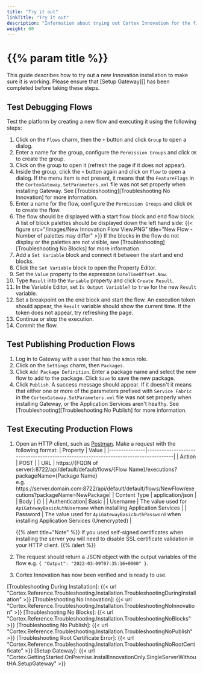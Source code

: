 ```yaml
---
title: "Try it out"
linkTitle: "Try it out"
description: "Information about trying out Cortex Innovation for the first time."
weight: 60
---
```


# {{% param title %}}

This guide describes how to try out a new Innovation installation to make sure it is working. Please ensure that [Setup Gateway][] has been completed before taking these steps.

## Test Debugging Flows

Test the platform by creating a new flow and executing it using the following steps:

1. Click on the `Flows` charm, then the `+` button and click `Group` to open a dialog.
1. Enter a name for the group, configure the `Permission Groups` and click `OK` to create the group.
1. Click on the group to open it (refresh the page if it does not appear).
1. Inside the group, click the `+` button again and click on `Flow` to open a dialog. If the menu item is not present, it means that the `FeatureFlags` in the `CortexGateway.SetParameters.xml` file was not set properly when installing Gateway. See [Troubleshooting][Troubleshooting No Innovation] for more information.
1. Enter a name for the flow, configure the `Permission Groups` and click `OK` to create the flow.
1. The flow should be displayed with a start flow block and end flow block. A list of block palettes should be displayed down the left hand side:
    {{< figure src="/images/New Innovation Flow View.PNG" title="New Flow - Number of palettes may differ" >}}
    If the blocks in the flow do not display or the palettes are not visible, see [Troubleshooting][Troubleshooting No Blocks] for more information.
1. Add a `Set Variable` block and connect it between the start and end blocks.
1. Click the `Set Variable` block to open the Property Editor.
1. Set the `Value` property to the expression `DateTimeOffset.Now`.
1. Type `Result` into the `Variable` property and click `Create Result`.
1. In the Variable Editor, set `Is Output Variable?` to `true` for the new `Result` variable.
1. Set a breakpoint on the end block and start the flow. An execution token should appear, the `Result` variable should show the current time. If the token does not appear, try refreshing the page.
1. Continue or stop the execution.
1. Commit the flow.

## Test Publishing Production Flows

1. Log in to Gateway with a user that has the `Admin` role.
1. Click on the `Settings` charm, then `Packages`.
1. Click `Add Package Definition`. Enter a package name and select the new flow to add to the package. Click `Save` to save the new package.
1. Click `Publish`. A success message should appear. If it doesn't it means that either one or more of the parameters prefixed with `Service Fabric` in the `CortexGateway.SetParameters.xml` file was not set properly when installing Gateway, or the Application Services aren't healthy. See [Troubleshooting][Troubleshooting No Publish] for more information.

## Test Executing Production Flows

1. Open an HTTP client, such as [Postman](https://www.postman.com/downloads/). Make a request with the following format:
    | Property      | Value                                                                               |
    |---------------|-------------------------------------------------------------------------------------|
    | Action        | POST                                                                                |
    | URL           | https://{FQDN of server}:8722/api/default/default/flows/{Flow Name}/executions?packageName={Package Name}<br />e.g. https://server&#46;domain&#46;com:8722/api/default/default/flows/NewFlow/executions?packageName=NewPackage|
    | Content Type  | application/json                                                                    |
    | Body          | {}                                                                                  |
    | Authentication| Basic                                                                               |
    | Username      | The value used for `ApiGatewayBasicAuthUsername` when installing Application Services              |
    | Password      | The value used for `ApiGatewayBasicAuthPassword` when installing Application Services (Unencrypted) |

    {{% alert title="Note" %}} If you used self-signed certificates when installing the server you will need to disable SSL certificate validation in your HTTP client. {{% /alert %}}

1. The request should return a JSON object with the output variables of the flow e.g. `{ "Output": "2022-03-09T07:35:16+0000" }`.
1. Cortex Innovation has now been verified and is ready to use.

[Troubleshooting During Installation]: {{< url "Cortex.Reference.Troubleshooting.Installation.TroubleshootingDuringInstallation" >}}
[Troubleshooting No Innovation]: {{< url "Cortex.Reference.Troubleshooting.Installation.TroubleshootingNoInnovation" >}}
[Troubleshooting No Blocks]: {{< url "Cortex.Reference.Troubleshooting.Installation.TroubleshootingNoBlocks" >}}
[Troubleshooting No Publish]: {{< url "Cortex.Reference.Troubleshooting.Installation.TroubleshootingNoPublish" >}}
[Troubleshooting Root Certificate Error]: {{< url "Cortex.Reference.Troubleshooting.Installation.TroubleshootingNoRootCertificate" >}}
[Setup Gateway]: {{< url "Cortex.GettingStarted.OnPremise.InstallInnovationOnly.SingleServerWithoutHA.SetupGateway" >}}
